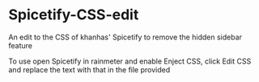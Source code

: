 # Spicetify-CSS-edit
An edit to the CSS of khanhas' Spicetify to remove the hidden sidebar feature

To use open Spicetify in rainmeter and enable Enject CSS, click Edit CSS and replace the text with that in the file provided
